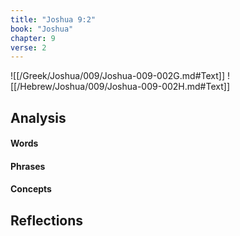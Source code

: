 ```yaml
---
title: "Joshua 9:2"
book: "Joshua"
chapter: 9
verse: 2
---
```

![[/Greek/Joshua/009/Joshua-009-002G.md#Text]]
![[/Hebrew/Joshua/009/Joshua-009-002H.md#Text]]

## Analysis

#### Words

#### Phrases

#### Concepts

## Reflections
